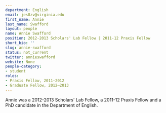 ```yaml
---
department: English
email: jes8zv@virginia.edu
first_name: Annie
last_name: Swafford
layout: people
name: Annie Swafford
position: 2012-2013 Scholars' Lab Fellow | 2011-12 Praxis Fellow
short_bio: ''
slug: annie-swafford
status: not_current
twitter: annieswafford
website: None
people-category:
- student
roles:
- Praxis Fellow, 2011–2012
- Graduate Fellow, 2012–2013
---
```


Annie was a 2012-2013 Scholars' Lab Fellow, a 2011-12 Praxis Fellow and a PhD candidate in the Department of English.
